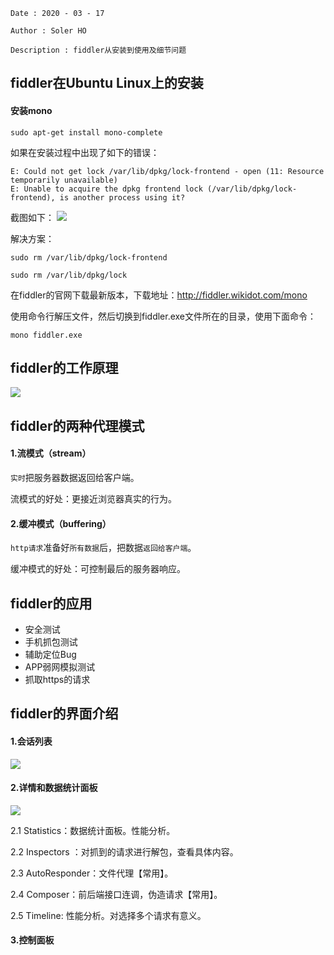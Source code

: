 ```
Date : 2020 - 03 - 17

Author : Soler HO
 
Description : fiddler从安装到使用及细节问题
```
## fiddler在Ubuntu Linux上的安装

#### 安装mono
```
sudo apt-get install mono-complete
```

如果在安装过程中出现了如下的错误：
```
E: Could not get lock /var/lib/dpkg/lock-frontend - open (11: Resource temporarily unavailable)
E: Unable to acquire the dpkg frontend lock (/var/lib/dpkg/lock-frontend), is another process using it?
```
截图如下：
![](https://github.com/SolerHo/Auto-Testing/blob/master/Tools-Usage/Images/ubuntu%E9%94%99%E8%AF%AF%E6%8F%90%E7%A4%BA.png)

解决方案：
```
sudo rm /var/lib/dpkg/lock-frontend       

sudo rm /var/lib/dpkg/lock

```

在fiddler的官网下载最新版本，下载地址：http://fiddler.wikidot.com/mono

使用命令行解压文件，然后切换到fiddler.exe文件所在的目录，使用下面命令：
```
mono fiddler.exe
```

## fiddler的工作原理
![](https://github.com/SolerHo/Software-Testing/blob/master/Tools-Usage/Images/fiddler%E7%9A%84%E5%B7%A5%E4%BD%9C%E5%8E%9F%E7%90%86%E5%9B%BE.png)

## fiddler的两种代理模式
#### 1.流模式（stream）
`实时`把服务器数据返回给客户端。

流模式的好处：更接近浏览器真实的行为。

#### 2.缓冲模式（buffering）
`http请求`准备好`所有数据`后，把数据`返回给客户端`。

缓冲模式的好处：可控制最后的服务器响应。

## fiddler的应用
- 安全测试
- 手机抓包测试
- 辅助定位Bug
- APP弱网模拟测试
- 抓取https的请求

## fiddler的界面介绍
#### 1.会话列表

![](https://github.com/SolerHo/Software-Testing/blob/master/Tools-Usage/Images/fiddler%E4%BC%9A%E8%AF%9D%E5%88%97%E8%A1%A8.png)

#### 2.详情和数据统计面板

![](https://github.com/SolerHo/Software-Testing/blob/master/Tools-Usage/Images/%E6%9F%A5%E7%9C%8B%E8%AF%B7%E6%B1%82.jpg)

2.1 Statistics：数据统计面板。性能分析。

2.2 Inspectors ：对抓到的请求进行解包，查看具体内容。

2.3 AutoResponder：文件代理【常用】。

2.4 Composer：前后端接口连调，伪造请求【常用】。

2.5 Timeline: 性能分析。对选择多个请求有意义。

#### 3.控制面板
